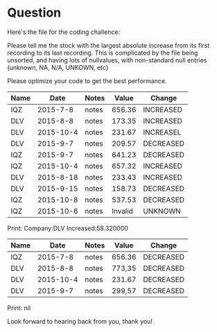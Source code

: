 # Question

Here's the file for the coding challence:

Please tell me the stock with the largest absolute increase from its first recording to its last recording. This is complicated by the file being unsorted, and having lots of nullvalues, with non-standard null entries (unknown, NA, N/A, UNKOWN, etc)

Please optimize your code to get the best performance.

| Name | Date | Notes | Value | Change |
| --- | --- | --- | --- |--- |
| IQZ | 2015-7-8 | notes | 656.36 | INCREASED |
| DLV | 2015-8-8 | notes | 173.35 | INCREASED |
| DLV | 2015-10-4 | notes | 231.67 | INCREASEL |
| DLV | 2015-9-7 | notes | 209.57 | DECREASED |
| IQZ | 2015-9-7 | notes | 641.23 | DECREASED |
| IQZ | 2015-10-4 | notes | 657.32 | INCREASED |
| DLV | 2015-8-18 | notes | 233.43 | INCREASED |
| DLV | 2015-9-15 | notes | 158.73 | DECREASED |
| IQZ | 2015-10-8 | notes | 537.53 | DECREASED |
| IQZ | 2015-10-6 | notes | Invalid | UNKNOWN |

Print: Company:DLV Increased:58.320000

| Name | Date | Notes | Value | Change |
| --- | --- | --- | --- |--- |
| IQZ | 2015-7-8 | notes | 656.36 | DECREASED |
| DLV | 2015-8-8 | notes | 773,35 | DECREASED |
| DLV | 2015-10-4 | notes | 231.67 | DECREASED |
| DLV | 2015-9-7 | notes | 299,57 | DECREASED |

Print: nil

Look forward to hearing back from you, thank you!
